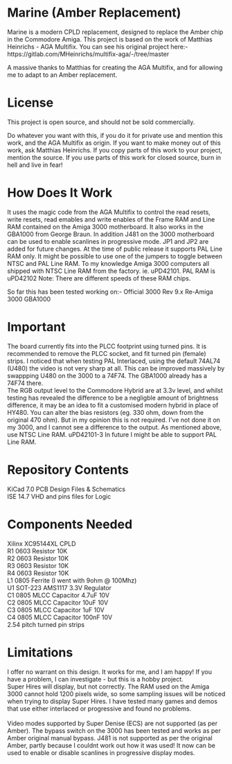 <h1>Marine (Amber Replacement)</h1>
Marine is a modern CPLD replacement, designed to replace the Amber chip in the Commodore Amiga.
This project is based on the work of Matthias Heinrichs - AGA Multifix.
You can see his original project here:- https://gitlab.com/MHeinrichs/multifix-aga/-/tree/master

A massive thanks to Matthias for creating the AGA Multifix, and for allowing me to adapt to an Amber replacement.

<h1>License</h1>
This project is open source, and should not be sold commercially.

Do whatever you want with this, if you do it for private use and mention this work, and the AGA Multifix as origin.
If you want to make money out of this work, ask Matthias Heinrichs.
If you copy parts of this work to your project, mention the source.
If you use parts of this work for closed source, burn in hell and live in fear!

<h1>How Does It Work</h1>
It uses the magic code from the AGA Multifix to control the read resets, write resets, read emables and write enables of the Frame RAM and Line RAM contained on the Amiga 3000 motherboard.  It also works in the GBA1000 from George Braun.
In addition J481 on the 3000 motherboard can be used to enable scanlines in progressive mode.  JP1 and JP2 are added for future changes.   At the time of public release it supports PAL Line RAM only.  It might be possible to use one of the jumpers to toggle between NTSC and PAL Line RAM.   To my knowledge Amiga 3000 computers all shipped with NTSC Line RAM from the factory.  ie. uPD42101.   PAL RAM is uPD42102
Note: There are different speeds of these RAM chips.

So far this has been tested working on:-
Official 3000 Rev 9.x
Re-Amiga 3000
GBA1000
<h1>Important</h1>
The board currently fits into the PLCC footprint using turned pins.   It is recommended to remove the PLCC socket, and fit turned pin (female) strips.
I noticed that when testing PAL Interlaced, using the default 74AL74 (U480) the video is not very sharp at all.  This can be improved massively by swappping U480 on the 3000 to a 74F74.  The GBA1000 already has a 74F74 there.
<br>
The RGB output level to the Commodore Hybrid are at 3.3v level, and whilst testing has revealed the difference to be a negligble amount of brightness difference, it may be an idea to fit a customised modern hybrid in place of HY480.
You can alter the bias resistors (eg. 330 ohm, down from the original 470 ohm).  But in my opinion this is not required.  I've not done it on my 3000, and I cannot see a difference to the output.
As mentioned above, use NTSC Line RAM. uPD42101-3
In future I might be able to support PAL Line RAM.

<h1>Repository Contents</h1>
KiCad 7.0 PCB Design Files & Schematics
<br>
ISE 14.7 VHD and pins files for Logic

<h1>Components Needed</h1>
Xilinx XC95144XL CPLD<br>
R1  0603 Resistor 10K<br>
R2  0603 Resistor 10K<br>
R3  0603 Resistor 10K<br>
R4  0603 Resistor 10K<br>
L1  0805 Ferrite (I went with 9ohm @ 100Mhz)<br>
U1  SOT-223 AMS1117 3.3V Regulator<br>
C1  0805 MLCC Capacitor 4.7uF 10V<br>
C2  0805 MLCC Capacitor 10uF  10V<br>
C3  0805 MLCC Capacitor 1uF   10V<br>
C4  0805 MLCC Capacitor 100nF 10V<br>
2.54 pitch turned pin strips<br>

<h1>Limitations</h1>
I offer no warrant on this design.  It works for me, and I am happy!
If you have a problem, I can investigate - but this is a hobby project.<br>
Super Hires will display, but not correctly.  The RAM used on the Amiga 3000 cannot hold 1200 pixels wide, so some sampling issues will be noticed when trying to display Super Hires.
I have tested many games and demos that use either interlaced or progressive and found no problems.<br><br>
Video modes supported by Super Denise (ECS) are not supported (as per Amber).
The bypass switch on the 3000 has been tested and works as per Amber original manual bypass.
J481 is not supported as per the original Amber, partly because I couldnt work out how it was used!  It now can be used to enable or disable scanlines in progressive display modes.


